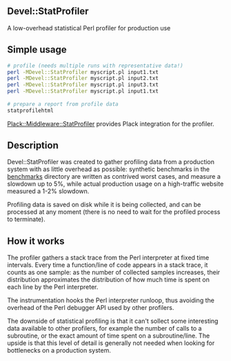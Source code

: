 ## Devel::StatProfiler
A low-overhead statistical Perl profiler for production use

## Simple usage

```sh
# profile (needs multiple runs with representative data!)
perl -MDevel::StatProfiler myscript.pl input1.txt
perl -MDevel::StatProfiler myscript.pl input2.txt
perl -MDevel::StatProfiler myscript.pl input3.txt
perl -MDevel::StatProfiler myscript.pl input1.txt
  
# prepare a report from profile data
statprofilehtml
```

[Plack::Middleware::StatProfiler](https://github.com/mbarbon/plack-middleware-statprofiler)
provides Plack integration for the profiler.

## Description

Devel::StatProfiler was created to gather profiling data from a production
system with as little overhead as possible: synthetic benchmarks in the
[benchmarks](https://github.com/mbarbon/devel-statprofiler/tree/master/benchmarks) directory
are written as contrived worst cases, and measure a slowdown up to 5%, while actual production
usage on a high-traffic website measured a 1-2% slowdown.

Profiling data is saved on disk while it is being collected, and can be processed at any moment
(there is no need to wait for the profiled process to terminate).

## How it works

The profiler gathers a stack trace from the Perl interpreter at fixed time intervals. Every time
a function/line of code appears in a stack trace, it counts as one sample: as the number of collected
samples increases, their distribution approximates the distribution of how much time is spent on each line
by the Perl interpreter.

The instrumentation hooks the Perl interpreter runloop, thus avoiding the overhead of the Perl debugger
API used by other profilers.

The downside of statistical profiling is that it can't sollect some interesting data available to other
profilers, for example the number of calls to a subroutine, or the exact amount of time spent on
a subroutine/line. The upside is that this level of detail is generally not needed when looking for
bottlenecks on a production system.
